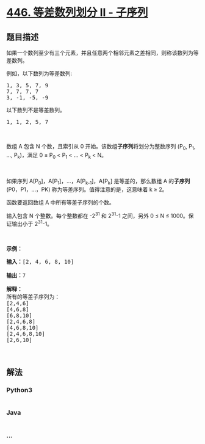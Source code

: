 # [446. 等差数列划分 II - 子序列](https://leetcode-cn.com/problems/arithmetic-slices-ii-subsequence)



## 题目描述

<!-- 这里写题目描述 -->

<p>如果一个数列至少有三个元素，并且任意两个相邻元素之差相同，则称该数列为等差数列。</p>

<p>例如，以下数列为等差数列:</p>

<pre>
1, 3, 5, 7, 9
7, 7, 7, 7
3, -1, -5, -9</pre>

<p>以下数列不是等差数列。</p>

<pre>
1, 1, 2, 5, 7</pre>

<p> </p>

<p>数组 A 包含 N 个数，且索引从 0 开始。该数组<strong>子序列</strong>将划分为整数序列 (P<sub>0</sub>, P<sub>1</sub>, ..., P<sub>k</sub>)，满足 0 ≤ P<sub>0</sub> < P<sub>1</sub> < ... < P<sub>k</sub> < N。</p>

<p> </p>

<p>如果序列 A[P<sub>0</sub>]，A[P<sub>1</sub>]，...，A[P<sub>k-1</sub>]，A[P<sub>k</sub>] 是等差的，那么数组 A 的<strong>子序列</strong> (P0，P1，…，PK) 称为等差序列。值得注意的是，这意味着 k ≥ 2。</p>

<p>函数要返回数组 A 中所有等差子序列的个数。</p>

<p>输入包含 N 个整数。每个整数都在 -2<sup>31</sup> 和 2<sup>31</sup>-1 之间，另外 0 ≤ N ≤ 1000。保证输出小于 2<sup>31</sup>-1。</p>

<p> </p>

<p><strong>示例：</strong></p>

<pre>
<strong>输入：</strong>[2, 4, 6, 8, 10]

<strong>输出：</strong>7

<strong>解释：</strong>
所有的等差子序列为：
[2,4,6]
[4,6,8]
[6,8,10]
[2,4,6,8]
[4,6,8,10]
[2,4,6,8,10]
[2,6,10]
</pre>

<p> </p>


## 解法

<!-- 这里可写通用的实现逻辑 -->

<!-- tabs:start -->

### **Python3**

<!-- 这里可写当前语言的特殊实现逻辑 -->

```python

```

### **Java**

<!-- 这里可写当前语言的特殊实现逻辑 -->

```java

```

### **...**

```

```

<!-- tabs:end -->
